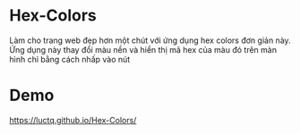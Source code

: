 # Hex-Colors
Làm cho trang web đẹp hơn một chút với ứng dụng hex colors đơn giản này. Ứng dụng này thay đổi màu nền và hiển thị mã hex của màu đó trên màn hình chỉ bằng cách nhấp vào nút
# Demo
<a href="https://luctq.github.io/Hex-Colors/" target="_blank">https://luctq.github.io/Hex-Colors/</a>
